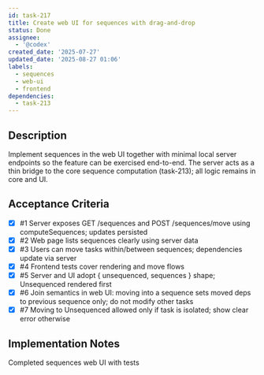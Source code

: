 ```yaml
---
id: task-217
title: Create web UI for sequences with drag-and-drop
status: Done
assignee:
  - '@codex'
created_date: '2025-07-27'
updated_date: '2025-08-27 01:06'
labels:
  - sequences
  - web-ui
  - frontend
dependencies:
  - task-213
---
```


## Description

Implement sequences in the web UI together with minimal local server endpoints so the feature can be exercised end-to-end. The server acts as a thin bridge to the core sequence computation (task-213); all logic remains in core and UI.

## Acceptance Criteria
<!-- AC:BEGIN -->
- [x] #1 Server exposes GET /sequences and POST /sequences/move using computeSequences; updates persisted
- [x] #2 Web page lists sequences clearly using server data
- [x] #3 Users can move tasks within/between sequences; dependencies update via server
- [x] #4 Frontend tests cover rendering and move flows
- [x] #5 Server and UI adopt { unsequenced, sequences } shape; Unsequenced rendered first
- [x] #6 Join semantics in web UI: moving into a sequence sets moved deps to previous sequence only; do not modify other tasks
- [x] #7 Moving to Unsequenced allowed only if task is isolated; show clear error otherwise
<!-- AC:END -->


## Implementation Notes

Completed sequences web UI with tests
